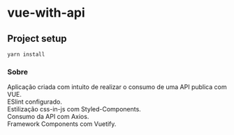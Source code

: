 # vue-with-api

## Project setup
```
yarn install
```

### Sobre
Aplicação criada com intuito de realizar o consumo de uma API publica com VUE.  
ESlint configurado.  
Estilização css-in-js com Styled-Components.  
Consumo da API com Axios.  
Framework Components com Vuetify.

